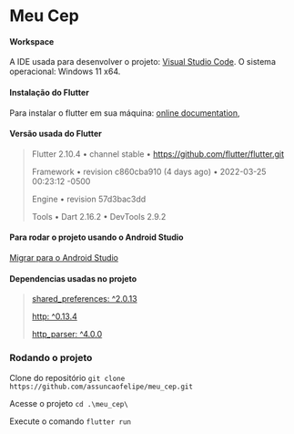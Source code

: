 # Meu Cep

#### Workspace
A IDE usada para desenvolver o projeto: [Visual Studio Code](https://code.visualstudio.com/).
O sistema operacional: Windows 11 x64.

#### Instalação do Flutter
Para instalar o flutter em sua máquina: [online documentation](https://docs.flutter.dev/get-started/install),

#### Versão usada do Flutter  
>Flutter 2.10.4 • channel stable • https://github.com/flutter/flutter.git <p>
>Framework • revision c860cba910 (4 days ago) • 2022-03-25 00:23:12 -0500 <p>
>Engine • revision 57d3bac3dd <p>
>Tools • Dart 2.16.2 • DevTools 2.9.2  <p>

#### Para rodar o projeto usando o Android Studio
[Migrar para o Android Studio](https://developer.android.com/studio/intro/migrate?hl=pt-br)


#### Dependencias usadas no projeto
>[shared_preferences: ^2.0.13](https://pub.dev/packages/shared_preferences) <p>
>[http: ^0.13.4](https://pub.dev/packages/http) <p>
>[http_parser: ^4.0.0]("https://pub.dev/packages/http_parser") <p>


### Rodando o projeto
Clone do repositório 
```git clone https://github.com/assuncaofelipe/meu_cep.git```

Acesse o projeto
```cd .\meu_cep\```

Execute o comando
```flutter run```
